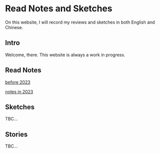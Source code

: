 # Read Notes and Sketches
On this website, I will record my reviews and sketches in both English and Chinese. 


## Intro
Welcome, there. This website is always a work in progress. 

## Read Notes
[before 2023](review/before2023.md)

[notes in 2023](review/2023notes.md)

## Sketches
TBC...

## Stories
TBC...
